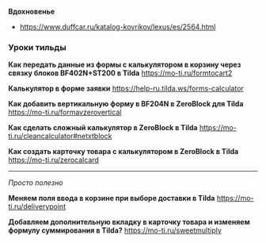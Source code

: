 **Вдохновенье**
- https://www.duffcar.ru/katalog-kovrikov/lexus/es/2564.html

### Уроки тильды

**Как передать данные из формы с калькулятором в корзину через связку блоков BF402N+ST200 в Tilda**
https://mo-ti.ru/formtocart2

**Калькулятор в форме заявки**
https://help-ru.tilda.ws/forms-calculator

**Как добавить вертикальную форму в BF204N в ZeroBlock для Tilda**
https://mo-ti.ru/formavzerovertical

**Как сделать сложный калькулятор в ZeroBlock в Tilda**
https://mo-ti.ru/cleancalculator#netxtblock

**Как создать карточку товара с калькулятором в ZeroBlock в Tilda**
https://mo-ti.ru/zerocalcard

---
_Просто полезно_

**Меняем поля ввода в корзине при выборе доставки в Tilda**
https://mo-ti.ru/deliverypoint

**Добавляем дополнительную вкладку в карточку товара и изменяем формулу суммирования в Tilda?**
https://mo-ti.ru/sweetmultiply
